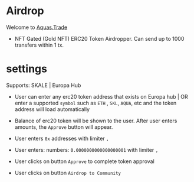 # Airdrop

Welcome to [Aquas.Trade](https://aquas.trade/)

- NFT Gated (Gold NFT) ERC20 Token Airdropper. Can send up to 1000 transfers within 1 tx.

# settings

Supports: SKALE | Europa Hub

- User can enter any erc20 token address that exists on Europa hub | OR enter a supported `symbol` such as `ETH` , `SKL`, `AQUA`, etc and the token address will load automatically

- Balance of erc20 token will be shown to the user. After user enters amounts, the `Approve` button will appear.

- User enters `0x` addresses with limiter `,`
- User enters: numbers: `0.0000000000000000001` with limiter `,`
- User clicks on button `Approve` to complete token approval
- User clicks on button `Airdrop to Community`
